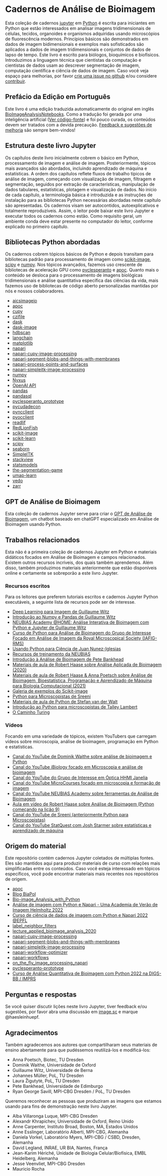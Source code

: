 # Cadernos de Análise de Bioimagem

Esta coleção de cadernos [jupyter](https://jupyter.org/) em [Python](https://www.python.org/) é escrita para iniciantes em Python que estão interessados em analisar imagens tridimensionais de células, tecidos, organoides e organismos adquiridas usando microscópios de fluorescência modernos.
Princípios básicos são demonstrados em dados de imagem bidimensionais e exemplos mais sofisticados são aplicados a dados de imagem tridimensionais e conjuntos de dados de lapso de tempo.
Este livro é escrito para biólogos, bioquímicos e biofísicos.
Introduzimos a linguagem técnica que cientistas da computação e cientistas de dados usam ao descrever segmentação de imagem, computação científica e ciência de dados de imagem.
Caso você veja espaço para melhorias, por favor [crie uma issue no github](https://github.com/haesleinhuepf/BioImageAnalysisNotebooks/issues) e/ou considere [contribuir](https://github.com/haesleinhuepf/BioImageAnalysisNotebooks/blob/main/CONTRIBUTING.md).

## Prefácio da Edição em Português

Este livro é uma edição traduzida automaticamente do original em inglês [BioImageAnalysisNotebooks](https://haesleinhuepf.github.io/BioImageAnalysisNotebooks). Como a tradução foi gerada por uma inteligência artificial ([Ver código-fonte](https://github.com/generated-books/bio-bildanalyse-notebooks/blob/main/generator.ipynb)) e foi pouco curada, os conteúdos devem ser tratados com a devida precaução. [Feedback e sugestões de melhoria](https://github.com/generated-books/caderno-de-analise-de-bioimagens/issues) são sempre bem-vindos!


## Estrutura deste livro Jupyter

Os capítulos deste livro inicialmente cobrem o básico em Python, processamento de imagem e análise de imagem.
Posteriormente, tópicos mais avançados são abordados, incluindo aprendizado de máquina e estatísticas.
A ordem dos capítulos reflete fluxos de trabalho típicos de análise de imagem, começando com visualização de imagem, filtragem e segmentação, seguidos por extração de características, manipulação de dados tabulares, estatísticas, plotagem e visualização de dados.
No início de cada capítulo, a terminologia básica é introduzida e as instruções de instalação para as bibliotecas Python necessárias abordadas neste capítulo são apresentadas.
Os cadernos visam ser autocontidos, autoexplicativos e totalmente reproduzíveis.
Assim, o leitor pode baixar este livro Jupyter e executar todos os cadernos como estão.
Como requisito geral, um ambiente conda deve estar presente no computador do leitor, conforme explicado no primeiro capítulo.

## Bibliotecas Python abordadas

Os cadernos cobrem tópicos básicos de Python e depois transitam para bibliotecas padrão para processamento de imagem como
[scikit-image](http://scikit-image.org/), [scipy](https://scipy.org) e [numpy](https://numpy.org/).
Nos tópicos avançados, fazemos uso crescente de bibliotecas de aceleração GPU como
[pyclesperanto](https://github.com/clEsperanto/pyclesperanto_prototype) e [apoc](https://github.com/haesleinhuepf/apoc).
Quanto mais o conteúdo se desloca para o processamento de imagens biológicas tridimensionais e análise quantitativa específica das ciências da vida,
mais fazemos uso de bibliotecas de código aberto personalizadas mantidas por nós e nossos colaboradores.

* [aicsimageio](https://github.com/AllenCellModeling/aicsimageio)
* [apoc](https://github.com/haesleinhuepf/apoc)
* [cupy](https://cupy.dev/)
* [czifile](https://pypi.org/project/czifile/)
* [dask](https://dask.org/)
* [dask-image](http://image.dask.org/en/latest/)
* [hdbscan](https://hdbscan.readthedocs.io/en/latest/how_hdbscan_works.html)
* [langchain](https://python.langchain.com/en/latest/index.html)
* [matplotlib](https://matplotlib.org/)
* [napari](https://napari.org/)
* [napari-cupy-image-processing](https://github.com/haesleinhuepf/napari-cupy-image-processing)
* [napari-segment-blobs-and-things-with-membranes](https://github.com/haesleinhuepf/napari-segment-blobs-and-things-with-membranes)
* [napari-process-points-and-surfaces](https://github.com/haesleinhuepf/napari-process-points-and-surfaces)
* [napari-simpleitk-image-processing](https://github.com/haesleinhuepf/napari-simpleitk-image-processing)
* [numpy](https://numpy.org/)
* [Nyxus](https://nyxus.readthedocs.io/en/latest/)
* [OpenAI API](https://openai.com/blog/openai-api)
* [pandas](https://pandas.pydata.org/)
* [pandasql](https://github.com/yhat/pandasql/)
* [pyclesperanto_prototype](https://github.com/clEsperanto/pyclesperanto_prototype)
* [pycudadecon](https://github.com/tlambert03/pycudadecon)
* [pyncclient](https://github.com/pragmaticindustries/pyncclient)
* [pyocclient](https://github.com/owncloud/pyocclient)
* [readlif](https://github.com/nimne/readlif)
* [RedLionFish](https://github.com/rosalindfranklininstitute/RedLionfish/)
* [scikit-image](http://scikit-image.org/)
* [scikit-learn](https://scikit-learn.org)
* [scipy](https://scipy.org/)
* [seaborn](https://seaborn.pydata.org/)
* [SimpleITK](https://simpleitk.readthedocs.io/en/master/)
* [stackview](https://github.com/haesleinhuepf/stackview)
* [statsmodels](https://www.statsmodels.org/stable/index.html)
* [the-segmentation-game](https://github.com/haesleinhuepf/the-segmentation-game)
* [umap-learn](https://umap-learn.readthedocs.io/en/latest/)
* [vedo](https://vedo.embl.es/)
* [zarr](https://zarr.readthedocs.io/en/stable/)

## GPT de Análise de Bioimagem

Esta coleção de cadernos Jupyter serve para criar o [GPT de Análise de Bioimagem](https://chat.openai.com/g/g-psAohb1OY-bio-image-analysis), um chatbot baseado em chatGPT especializado em Análise de Bioimagem usando Python.

## Trabalhos relacionados

Esta não é a primeira coleção de cadernos Jupyter em Python e materiais didáticos focados em Análise de Bioimagem e campos relacionados. Existem outros recursos incríveis, dos quais também aprendemos. Além disso, também produzimos materiais anteriormente que estão disponíveis online e certamente se sobreporão a este livro Jupyter.

### Recursos escritos

Para os leitores que preferem tutoriais escritos e cadernos Jupyter Python executáveis, a seguinte lista de recursos pode ser de interesse.

* [Deep Learning para Imagem de Guillaume Witz](https://github.com/guiwitz/DLImaging)
* [Introdução ao Numpy e Pandas de Guillaume Witz](https://github.com/guiwitz/NumpyPandas_course)
* [NEUBIAS Academy @HOME: Análise Interativa de Bioimagem com Python e Jupyter de Guillaume Witz](https://github.com/guiwitz/neubias_academy_biapy)
* [Curso de Python para Análise de Bioimagem do Grupo de Interesse Focado em Análise de Imagem da Royal Microscopical Society (IAFIG-RMS)](https://github.com/IAFIG-RMS/Python-for-Bioimage-Analysis)
* [Usando Python para Ciência de Juan Nunez-Iglesias](https://github.com/jni/using-python-for-science)
* [Recursos de treinamento da NEUBIAS](https://neubias.github.io/training-resources/) 
* [Introdução à Análise de Bioimagem de Pete Bankhead](https://bioimagebook.github.io/) 
* [Materiais de aula de Robert Haase sobre Análise Aplicada de Bioimagem (2020)](https://git.mpi-cbg.de/rhaase/lecture_applied_bioimage_analysis_2020)
* [Materiais de aula de Robert Haase & Anna Poetsch sobre Análise de Bioimagem, Bioestatística, Programação e Aprendizado de Máquina para Biologia Computacional (2021)](https://github.com/BiAPoL/Bio-image_Analysis_with_Python)
* [Galeria de exemplos do Scikit-image](https://scikit-image.org/docs/stable/auto_examples/index.html)
* [Python para Microscopistas de Sreeni](https://github.com/bnsreenu/python_for_microscopists)
* [Materiais de aula de Python de Stefan van der Walt](https://github.com/stefanv/teaching)
* [Introdução ao Python para microscopistas de Talley Lambert](https://github.com/tlambert03/hms_pyintro2)
* [O Caminho Turing](https://the-turing-way.netlify.app/)

### Vídeos
Focando em uma variedade de tópicos, existem YouTubers que carregam vídeos sobre microscopia, análise de bioimagem, programação em Python e estatísticas.

* [Canal do YouTube de Dominik Waithe sobre análise de bioimagem e Python](https://www.youtube.com/user/odlogo)
* [Canal do YouTube iBiology focado em Microscopia e análise de bioimagem](https://www.youtube.com/c/ibiology)
* [Canal do YouTube do Grupo de Interesse em Óptica HHMI Janelia](https://www.youtube.com/watch?v=stiM1v0oY9c&list=PLqwpOkZ9dxzKUjBx3dyaqjv6igKhGvAOG)
* [Canal do YouTube MicroCourses focado em microscopia e formação de imagem](https://www.youtube.com/c/Microcourses/about)
* [Canal do YouTube NEUBIAS Academy sobre ferramentas de Análise de Bioimagem](https://youtube.com/neubias)
* [Aula em vídeo de Robert Haase sobre Análise de Bioimagem (Python começando na lição 9)](https://www.youtube.com/playlist?list=PL5ESQNfM5lc7SAMstEu082ivW4BDMvd0U)
* [Canal do YouTube de Sreeni (anteriormente Python para Microscopistas)](https://www.youtube.com/channel/UC34rW-HtPJulxr5wp2Xa04w)
* [Canal do YouTube StatQuest com Josh Starmer sobre estatísticas e aprendizado de máquina](https://www.youtube.com/channel/UCtYLUTtgS3k1Fg4y5tAhLbw)

## Origem do material

Este repositório contém cadernos Jupyter coletados de múltiplas fontes.
Eles são mantidos aqui para produzir materiais de curso com relações mais simplificadas entre os conteúdos.
Caso você esteja interessado em tópicos específicos, você pode encontrar materiais mais recentes nos repositórios de origem.

* [apoc](https://github.com/haesleinhuepf/apoc)
* [Blog BiaPol](https://github.com/biapol/blog)
* [Bio-image_Analysis_with_Python](https://github.com/BiAPoL/Bio-image_Analysis_with_Python)
* [Análise de imagem com Python e Napari - Uma Academia de Verão de Imagem Helmholtz 2022](https://github.com/BiAPoL/HIP_Introduction_to_Napari_and_image_processing_with_Python_2022)
* [Curso de ciência de dados de imagem com Python e Napari 2022 @EPFL](https://github.com/BiAPoL/Image-data-science-with-Python-and-Napari-EPFL2022)
* [label_neighbor_filters](https://github.com/haesleinhuepf/label_neighbor_filters)
* [lecture_applied_bioimage_analysis_2020](https://git.mpi-cbg.de/rhaase/lecture_applied_bioimage_analysis_2020)
* [napari-cupy-image-processing](https://github.com/haesleinhuepf/napari-cupy-image-processing)
* [napari-segment-blobs-and-things-with-membranes](https://github.com/haesleinhuepf/napari-segment-blobs-and-things-with-membranes)
* [napari-simpleitk-image-processing](https://github.com/haesleinhuepf/napari-simpleitk-image-processing)
* [napari-workflow-optimizer](https://github.com/haesleinhuepf/napari-workflow-optimizer)
* [napari-workflows](https://github.com/haesleinhuepf/napari-workflows)
* [on_the_fly_image_processing_napari](https://github.com/BiAPoL/on_the_fly_image_processing_napari)
* [pyclesperanto-prototype](https://github.com/clesperanto/pyclesperanto_prototype/)
* [Curso de Análise Quantitativa de Bioimagem com Python 2022 na DIGS-BB / IMPRS](https://github.com/BiAPoL/Quantitative_Bio_Image_Analysis_with_Python_2022)

## Perguntas e respostas

Se você quiser discutir lições neste livro Jupyter, tiver feedback e/ou sugestões, por favor abra uma discussão em [image.sc](https://image.sc/) e marque @haesleinhuepf.

## Agradecimentos

Também agradecemos aos autores que compartilharam seus materiais de ensino abertamente para que pudéssemos reutilizá-los e modificá-los:
* Anna Poetsch, Biotec, TU Dresden
* Dominik Waithe, Universidade de Oxford
* Guillaume Witz, Universidade de Berna
* Johannes Müller, PoL, TU Dresden
* Laura Žigutytė, PoL, TU Dresden
* Pete Bankhead, Universidade de Edimburgo
* Ryan George Savill, MPI-CBG Dresden / PoL, TU Dresden

Queremos reconhecer as pessoas que produziram as imagens que estamos usando para fins de demonstração neste livro Jupyter.
* Alba Villaronga Luque, MPI-CBG Dresden
* Alexandr Khrapichev, Universidade de Oxford, Reino Unido
* Anne Carpenter, Instituto Broad, Boston, MA, Estados Unidos
* Anne Esslinger, Laboratório Alberti, MPI-CBG, Alemanha
* Daniela Vorkel, Laboratório Myers, MPI-CBG / CSBD, Dresden, Alemanha
* David Legland, INRAE, UR BIA, Nantes, França
* Jean-Karim Hériché, Unidade de Biologia Celular/Biofísica, EMBL Heidelberg, Alemanha
* Jesse Veenvliet, MPI-CBG Dresden
* Mauricio Rocha